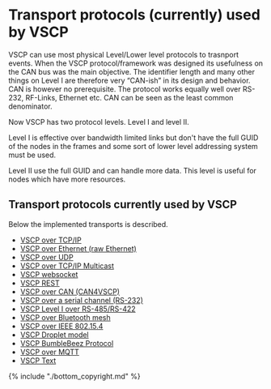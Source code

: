# Transport protocols (currently) used by VSCP

VSCP can use most physical Level/Lower level protocols to trasnport events. When the VSCP protocol/framework was designed its usefulness on the CAN bus was the main objective. The identifier length and many other things on Level I are therefore very “CAN-ish” in its design and behavior. CAN is however no prerequisite. The protocol works equally well over RS-232, RF-Links, Ethernet etc. CAN can be seen as the least common denominator.

Now VSCP has two protocol levels. Level I and level II.

Level I is effective over bandwidth limited links but don't have the full GUID of the nodes in the frames and some sort of lower level addressing system must be used. 

Level II use the full GUID and can handle more data. This level is useful for nodes which have more resources.



## Transport protocols currently used by VSCP

Below the implemented transports is described.


*  [VSCP over TCP/IP](./vscp_over_tcp_ip.md)
*  [VSCP over Ethernet (raw Ethernet)](./vscp_over_ethernet_raw_ethernet.md)
*  [VSCP over UDP](./vscp_over_udp.md)
*  [VSCP over TCP/IP Multicast](./vscp_over_tcp_ip_multicast.md)
*  [VSCP websocket](./vscp_websocket.md)
*  [VSCP REST](./vscp_rest.md)
*  [VSCP over CAN (CAN4VSCP)](./vscp_over_can_can4vscp.md)
*  [VSCP over a serial channel (RS-232)](./vscp_over_a_serial_channel_rs-232.md)
*  [VSCP Level I over RS-485/RS-422](./vscp_level_i_over_rs-485_rs-422.md)
*  [VSCP over Bluetooth mesh](./vscp_over_bt_mesh.md)
*  [VSCP over IEEE 802.15.4](./vscp_over_ieee_802.15.4.md)
*  [VSCP Droplet model](./vscp_droplet_model.md)
*  [VSCP BumbleBeez Protocol](./vscp_bumblebeez_protocol.md)
*  [VSCP over MQTT](./vscp_over_mqtt.md)
*  [VSCP Text](./vscp_text.md)


{% include "./bottom_copyright.md" %}
